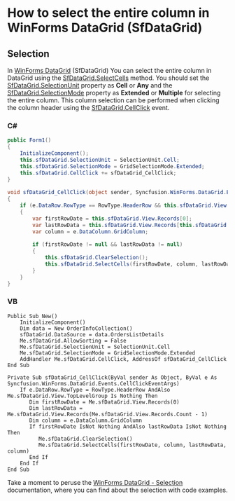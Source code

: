 # How to select the entire column in WinForms DataGrid (SfDataGrid)
 
## Selection
In [WinForms DataGrid](https://www.syncfusion.com/winforms-ui-controls/datagrid) (SfDataGrid) You can select the entire column in DataGrid using the [SfDataGrid.SelectCells](https://help.syncfusion.com/cr/windowsforms/Syncfusion.WinForms.DataGrid.SfDataGrid.html#Syncfusion_WinForms_DataGrid_SfDataGrid_SelectCells_System_Object_Syncfusion_WinForms_DataGrid_GridColumn_System_Object_Syncfusion_WinForms_DataGrid_GridColumn_)
method. You should set the [SfDataGrid.SelectionUnit](https://help.syncfusion.com/cr/windowsforms/Syncfusion.WinForms.DataGrid.SfDataGrid.html#Syncfusion_WinForms_DataGrid_SfDataGrid_SelectionUnit) property as **Cell** or **Any** and the [SfDataGrid.SelectionMode](https://help.syncfusion.com/cr/windowsforms/Syncfusion.WinForms.DataGrid.SfDataGrid.html#Syncfusion_WinForms_DataGrid_SfDataGrid_SelectionMode) property as **Extended** or **Multiple** for selecting the entire column. This column selection can be performed when clicking the column header using the [SfDataGrid.CellClick](https://help.syncfusion.com/cr/windowsforms/Syncfusion.WinForms.DataGrid.SfDataGrid.html#Syncfusion_WinForms_DataGrid_SfDataGrid_CellClick) event.

### C#    

```C#
public Form1()
{
    InitializeComponent();
    this.sfDataGrid.SelectionUnit = SelectionUnit.Cell;
    this.sfDataGrid.SelectionMode = GridSelectionMode.Extended;
    this.sfDataGrid.CellClick += sfDataGrid_CellClick;
}
 
void sfDataGrid_CellClick(object sender, Syncfusion.WinForms.DataGrid.Events.CellClickEventArgs e)
{
    if (e.DataRow.RowType == RowType.HeaderRow && this.sfDataGrid.View.TopLevelGroup == null)
    {
        var firstRowDate = this.sfDataGrid.View.Records[0];
        var lastRowData = this.sfDataGrid.View.Records[this.sfDataGrid.View.Records.Count - 1];
        var column = e.DataColumn.GridColumn;
 
        if (firstRowDate != null && lastRowData != null)
        {
            this.sfDataGrid.ClearSelection();
            this.sfDataGrid.SelectCells(firstRowDate, column, lastRowData, column);
        }
    }
}
```

### VB

```VB
Public Sub New()
    InitializeComponent()
    Dim data = New OrderInfoCollection()
    sfDataGrid.DataSource = data.OrdersListDetails
    Me.sfDataGrid.AllowSorting = False
    Me.sfDataGrid.SelectionUnit = SelectionUnit.Cell
    Me.sfDataGrid.SelectionMode = GridSelectionMode.Extended
    AddHandler Me.sfDataGrid.CellClick, AddressOf sfDataGrid_CellClick
End Sub
 
Private Sub sfDataGrid_CellClick(ByVal sender As Object, ByVal e As Syncfusion.WinForms.DataGrid.Events.CellClickEventArgs)
    If e.DataRow.RowType = RowType.HeaderRow AndAlso Me.sfDataGrid.View.TopLevelGroup Is Nothing Then
       Dim firstRowDate = Me.sfDataGrid.View.Records(0)
       Dim lastRowData = Me.sfDataGrid.View.Records(Me.sfDataGrid.View.Records.Count - 1)
       Dim column = e.DataColumn.GridColumn
       If firstRowDate IsNot Nothing AndAlso lastRowData IsNot Nothing Then
          Me.sfDataGrid.ClearSelection()
          Me.sfDataGrid.SelectCells(firstRowDate, column, lastRowData, column)
       End If
    End If
End Sub
```
Take a moment to peruse the [WinForms DataGrid - Selection](https://help.syncfusion.com/windowsforms/datagrid/selection) documentation, where you can find about the selection with code examples.
